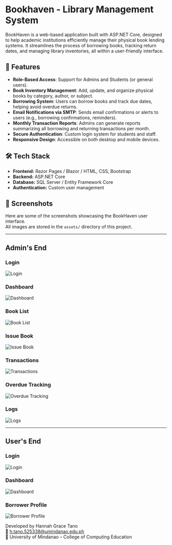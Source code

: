 # Bookhaven - Library Management System
BookHaven is a web-based application built with ASP.NET Core, designed to help academic institutions efficiently manage their physical book lending systems. It streamlines the process of borrowing books, tracking return dates, and managing library inventories, all within a user-friendly interface.

## 🚀 Features
- **Role-Based Access**: Support for Admins and Students (or general users).  
- **Book Inventory Management**: Add, update, and organize physical books by category, author, or subject.  
- **Borrowing System**: Users can borrow books and track due dates, helping avoid overdue returns.  
- **Email Notifications via SMTP**: Sends email confirmations or alerts to users (e.g., borrowing confirmations, reminders).
- **Monthly Transaction Reports**: Admins can generate reports summarizing all borrowing and returning transactions per month.  
- **Secure Authentication**: Custom login system for students and staff.  
- **Responsive Design**: Accessible on both desktop and mobile devices.  

## 🛠️ Tech Stack
- **Frontend:** Razor Pages / Blazor / HTML, CSS, Bootstrap
- **Backend:** ASP.NET Core
- **Database:** SQL Server / Entity Framework Core
- **Authentication:** Custom user management

## 📸 Screenshots
Here are some of the screenshots showcasing the BookHaven user interface.  
All images are stored in the `assets/` directory of this project.  

---  

## Admin's End  
### Login
![Login](assets/admin/login.png)

### Dashboard
![Dashboard](assets/admin/dashboard.png)

### Book List
![Book List](assets/admin/books-index.png)

### Issue Book
![Issue Book](assets/admin/issue-book.png)

### Transactions
![Transactions](assets/admin/transactions.png)

### Overdue Tracking
![Overdue Tracking](assets/admin/overdue-tracking.png)

### Logs
![Logs](assets/admin/logs.png)

---  

## User's End  
### Login
![Login](assets/borrower/borrower-login.png)

### Dashboard
![Dashboard](assets/borrower/borrower-dashboard.png)

### Borrower Profile
![Borrower Profile](assets/borrower/borrower-profile.png)


Developed by Hannah Grace Tano  
📧 h.tano.525338@umindanao.edu.ph  
📍 University of Mindanao – College of Computing Education
